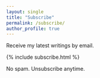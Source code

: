 ```yaml
---
layout: single
title: "Subscribe"
permalink: /subscribe/
author_profile: true
---
```


Receive my latest writings by email.

{% include subscribe.html %}

No spam. Unsubscribe anytime.
